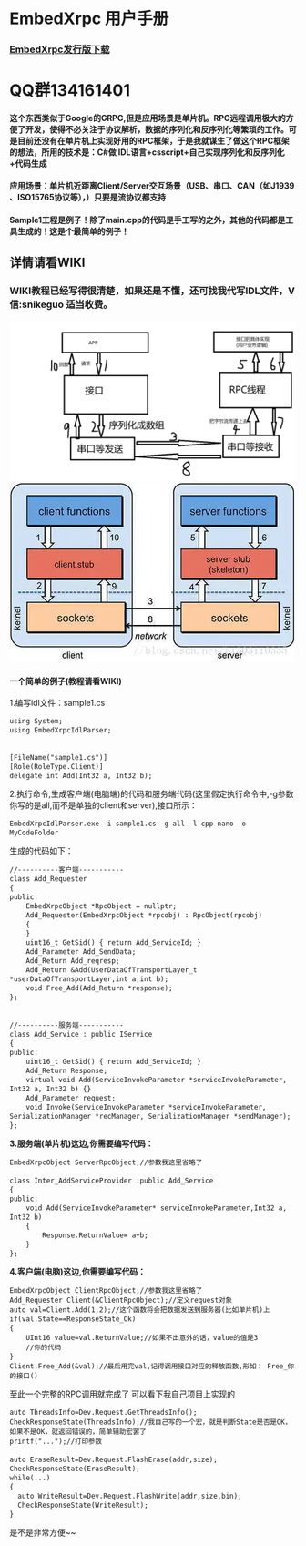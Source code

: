 # EmbedXrpc 用户手册
### [EmbedXrpc发行版下载](https://gitee.com/snikeguo/EmbedXrpc/releases/)
# QQ群134161401
#### 这个东西类似于Google的GRPC,但是应用场景是单片机。RPC远程调用极大的方便了开发，使得不必关注于协议解析，数据的序列化和反序列化等繁琐的工作。可是目前还没有在单片机上实现好用的RPC框架，于是我就谋生了做这个RPC框架的想法，所用的技术是：C#做 IDL语言+csscript+自己实现序列化和反序列化+代码生成
#### 应用场景：单片机近距离Client/Server交互场景（USB、串口、CAN（如J1939 、ISO15765协议等），）只要是流协议都支持
#### Sample1工程是例子！除了main.cpp的代码是手工写的之外，其他的代码都是工具生成的！这是个最简单的例子！
## 详情请看WIKI
### WIKI教程已经写得很清楚，如果还是不懂，还可找我代写IDL文件，V信:snikeguo    适当收费。
![](简单示意图.jpg)
![](网图1.jpg)
#### 一个简单的例子(教程请看WIKI)
1.编写idl文件：sample1.cs
```
using System;
using EmbedXrpcIdlParser;


[FileName("sample1.cs")]
[Role(RoleType.Client)]
delegate int Add(Int32 a, Int32 b);
```
2.执行命令,生成客户端(电脑端)的代码和服务端代码(这里假定执行命令中,-g参数你写的是all,而不是单独的client和server),接口所示：
```
EmbedXrpcIdlParser.exe -i sample1.cs -g all -l cpp-nano -o MyCodeFolder
```
生成的代码如下：
```
//----------客户端-----------
class Add_Requester
{
public:
    EmbedXrpcObject *RpcObject = nullptr;
    Add_Requester(EmbedXrpcObject *rpcobj) : RpcObject(rpcobj)
    {
    }
    uint16_t GetSid() { return Add_ServiceId; }
    Add_Parameter Add_SendData;
    Add_Return Add_reqresp;
    Add_Return &Add(UserDataOfTransportLayer_t *userDataOfTransportLayer,int a,int b);
    void Free_Add(Add_Return *response);
};


//----------服务端-----------
class Add_Service : public IService
{
public:
    uint16_t GetSid() { return Add_ServiceId; }
    Add_Return Response;
    virtual void Add(ServiceInvokeParameter *serviceInvokeParameter, Int32 a, Int32 b) {}
    Add_Parameter request;
    void Invoke(ServiceInvokeParameter *serviceInvokeParameter, SerializationManager *recManager, SerializationManager *sendManager);
};
```

**3.服务端(单片机)这边,你需要编写代码：**
```
EmbedXrpcObject ServerRpcObject;//参数我这里省略了

class Inter_AddServiceProvider :public Add_Service
{
public:
    void Add(ServiceInvokeParameter* serviceInvokeParameter,Int32 a, Int32 b)
	{
        Response.ReturnValue= a+b;
	}
};

```


**4.客户端(电脑)这边,你需要编写代码：**

```
EmbedXrpcObject ClientRpcObject;//参数我这里省略了
Add_Requester Client(&ClientRpcObject);//定义request对象
auto val=Client.Add(1,2);//这个函数将会把数据发送到服务器(比如单片机)上
if(val.State==ResponseState_Ok)
{
    UInt16 value=val.ReturnValue;//如果不出意外的话，value的值是3
    //你的代码
}
Client.Free_Add(&val);//最后用完val,记得调用接口对应的释放函数,形如： Free_你的接口()
```

至此一个完整的RPC调用就完成了
可以看下我自己项目上实现的
```
auto ThreadsInfo=Dev.Request.GetThreadsInfo();
CheckResponseState(ThreadsInfo);//我自己写的一个宏，就是判断State是否是OK，如果不是OK，就返回错误的，简单辅助宏罢了
printf("...");//打印参数

auto EraseResult=Dev.Request.FlashErase(addr,size);
CheckResponseState(EraseResult);
while(...)
{
  auto WriteResult=Dev.Request.FlashWrite(addr,size,bin);
  CheckResponseState(WriteResult);
}
```
是不是非常方便~~